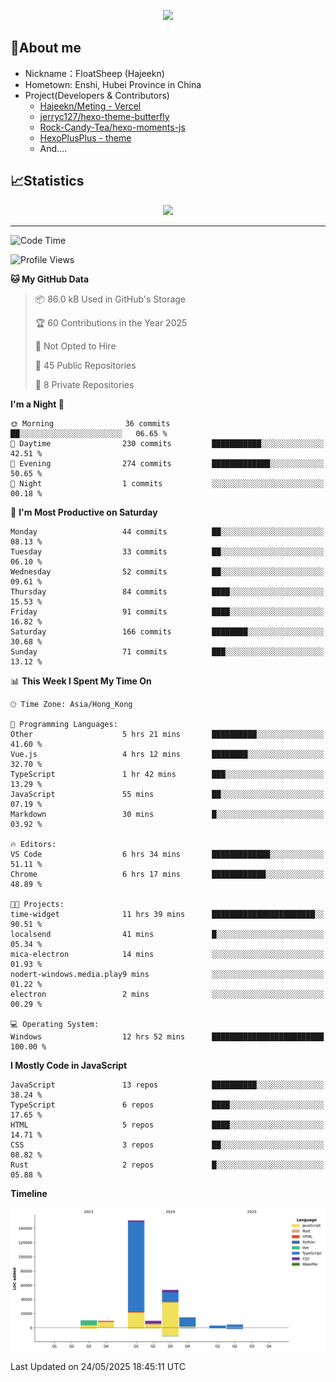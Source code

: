<p align="center">
   <a href="https://git.io/typing-svg"><img src="https://readme-typing-svg.demolab.com?font=Fira+Code&pause=1000&color=F7DD11&center=true&vCenter=true&width=435&lines=Floating+in+the+clouds~;I'm+glad+to+meet+you+again" /></a>
</p>

## 🥱About me

- Nickname：FloatSheep (Hajeekn)
- Hometown: Enshi, Hubei Province in China
- Project(Developers & Contributors)
   - [Hajeekn/Meting - Vercel](https://github.com/hajeekn/vercel-meting)
   - [jerryc127/hexo-theme-butterfly](https://github.com/jerryc127/hexo-theme-butterfly)
   - [Rock-Candy-Tea/hexo-moments-js](https://github.com/Rock-Candy-Tea/hexo-moments-js)
   - [HexoPlusPlus - theme](https://github.com/HexoPlusPlus/HexoPlusPlus)
   - And....


## 📈Statistics

<div align="center">
<img src="https://github-readme-stats-git-masterrstaa-rickstaa.vercel.app/api?username=FloatSheep" />
</div>

---

<!--START_SECTION:waka-->
![Code Time](http://img.shields.io/badge/Code%20Time-361%20hrs%201%20min-blue)

![Profile Views](http://img.shields.io/badge/Profile%20Views-0-blue)

**🐱 My GitHub Data** 

> 📦 86.0 kB Used in GitHub's Storage 
 > 
> 🏆 60 Contributions in the Year 2025
 > 
> 🚫 Not Opted to Hire
 > 
> 📜 45 Public Repositories 
 > 
> 🔑 8 Private Repositories 
 > 
**I'm a Night 🦉** 

```text
🌞 Morning                36 commits          ██░░░░░░░░░░░░░░░░░░░░░░░   06.65 % 
🌆 Daytime                230 commits         ███████████░░░░░░░░░░░░░░   42.51 % 
🌃 Evening                274 commits         █████████████░░░░░░░░░░░░   50.65 % 
🌙 Night                  1 commits           ░░░░░░░░░░░░░░░░░░░░░░░░░   00.18 % 
```
📅 **I'm Most Productive on Saturday** 

```text
Monday                   44 commits          ██░░░░░░░░░░░░░░░░░░░░░░░   08.13 % 
Tuesday                  33 commits          ██░░░░░░░░░░░░░░░░░░░░░░░   06.10 % 
Wednesday                52 commits          ██░░░░░░░░░░░░░░░░░░░░░░░   09.61 % 
Thursday                 84 commits          ████░░░░░░░░░░░░░░░░░░░░░   15.53 % 
Friday                   91 commits          ████░░░░░░░░░░░░░░░░░░░░░   16.82 % 
Saturday                 166 commits         ████████░░░░░░░░░░░░░░░░░   30.68 % 
Sunday                   71 commits          ███░░░░░░░░░░░░░░░░░░░░░░   13.12 % 
```


📊 **This Week I Spent My Time On** 

```text
🕑︎ Time Zone: Asia/Hong_Kong

💬 Programming Languages: 
Other                    5 hrs 21 mins       ██████████░░░░░░░░░░░░░░░   41.60 % 
Vue.js                   4 hrs 12 mins       ████████░░░░░░░░░░░░░░░░░   32.70 % 
TypeScript               1 hr 42 mins        ███░░░░░░░░░░░░░░░░░░░░░░   13.29 % 
JavaScript               55 mins             ██░░░░░░░░░░░░░░░░░░░░░░░   07.19 % 
Markdown                 30 mins             █░░░░░░░░░░░░░░░░░░░░░░░░   03.92 % 

🔥 Editors: 
VS Code                  6 hrs 34 mins       █████████████░░░░░░░░░░░░   51.11 % 
Chrome                   6 hrs 17 mins       ████████████░░░░░░░░░░░░░   48.89 % 

🐱‍💻 Projects: 
time-widget              11 hrs 39 mins      ███████████████████████░░   90.51 % 
localsend                41 mins             █░░░░░░░░░░░░░░░░░░░░░░░░   05.34 % 
mica-electron            14 mins             ░░░░░░░░░░░░░░░░░░░░░░░░░   01.93 % 
nodert-windows.media.play9 mins              ░░░░░░░░░░░░░░░░░░░░░░░░░   01.22 % 
electron                 2 mins              ░░░░░░░░░░░░░░░░░░░░░░░░░   00.29 % 

💻 Operating System: 
Windows                  12 hrs 52 mins      █████████████████████████   100.00 % 
```

**I Mostly Code in JavaScript** 

```text
JavaScript               13 repos            ██████████░░░░░░░░░░░░░░░   38.24 % 
TypeScript               6 repos             ████░░░░░░░░░░░░░░░░░░░░░   17.65 % 
HTML                     5 repos             ████░░░░░░░░░░░░░░░░░░░░░   14.71 % 
CSS                      3 repos             ██░░░░░░░░░░░░░░░░░░░░░░░   08.82 % 
Rust                     2 repos             █░░░░░░░░░░░░░░░░░░░░░░░░   05.88 % 
```



**Timeline**

![Lines of Code chart](https://raw.githubusercontent.com/FloatSheep/FloatSheep/main/assets/bar_graph.png)


 Last Updated on 24/05/2025 18:45:11 UTC
<!--END_SECTION:waka-->

